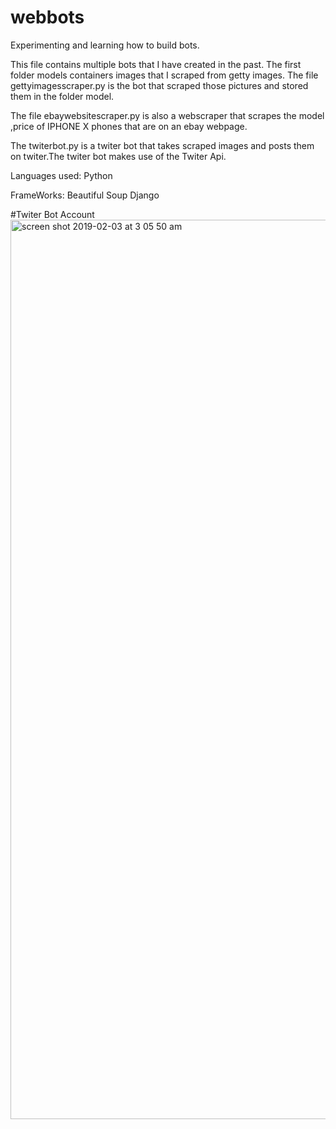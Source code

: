 # webbots
Experimenting and learning how to build bots.

This file contains multiple bots that I have created in the past. The first folder models containers images that I scraped from getty images. The file gettyimagesscraper.py is the bot that scraped those pictures and stored them in the folder model.

The file ebaywebsitescraper.py is also a webscraper that scrapes the model ,price of IPHONE X phones that are on an ebay webpage.

The twiterbot.py is a twiter bot that takes scraped images and posts them on twiter.The twiter bot makes use of the Twiter Api.

Languages used: Python

FrameWorks: Beautiful Soup Django

#Twiter Bot Account
<img width="1439" alt="screen shot 2019-02-03 at 3 05 50 am" src="https://user-images.githubusercontent.com/35416595/52174372-b6e02f80-2760-11e9-98e7-de267ec194c8.png">


